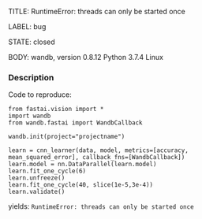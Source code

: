 TITLE:
RuntimeError: threads can only be started once

LABEL:
bug

STATE:
closed

BODY:
wandb, version 0.8.12
Python 3.7.4
Linux


### Description
Code to reproduce:

```
from fastai.vision import *
import wandb
from wandb.fastai import WandbCallback

wandb.init(project="projectname")

learn = cnn_learner(data, model, metrics=[accuracy, mean_squared_error], callback_fns=[WandbCallback])
learn.model = nn.DataParallel(learn.model)
learn.fit_one_cycle(6)
learn.unfreeze()
learn.fit_one_cycle(40, slice(1e-5,3e-4))
learn.validate()
```

yields: `RuntimeError: threads can only be started once`

